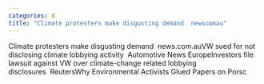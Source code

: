 ```yaml
---
categories: d
title: "Climate protesters make disgusting demand  newscomau"
---
```

Climate protesters make disgusting demand&nbsp;&nbsp;news.com.auVW sued for not disclosing climate lobbying activity&nbsp;&nbsp;Automotive News EuropeInvestors file lawsuit against VW over climate-change related lobbying disclosures&nbsp;&nbsp;ReutersWhy Environmental Activists Glued Papers on Porsc